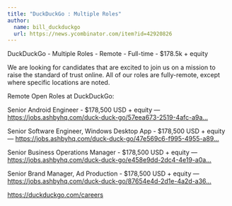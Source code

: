 ```yaml
---
title: "DuckDuckGo : Multiple Roles"
author:
  name: bill_duckduckgo
  url: https://news.ycombinator.com/item?id=42920826
---
```

DuckDuckGo - Multiple Roles - Remote - Full-time - $178.5k + equity

We are looking for candidates that are excited to join us on a mission to raise the standard of trust online. All of our roles are fully-remote, except where specific locations are noted.

Remote Open Roles at DuckDuckGo:

Senior Android Engineer - $178,500 USD + equity — 
<a href="https:&#x2F;&#x2F;jobs.ashbyhq.com&#x2F;duck-duck-go&#x2F;57eea673-2519-4afc-a9af-6b9ae9276b38" rel="nofollow">https:&#x2F;&#x2F;jobs.ashbyhq.com&#x2F;duck-duck-go&#x2F;57eea673-2519-4afc-a9a...</a>

Senior Software Engineer, Windows Desktop App - $178,500 USD + equity — 
<a href="https:&#x2F;&#x2F;jobs.ashbyhq.com&#x2F;duck-duck-go&#x2F;47e569c6-f995-4955-a892-a3829ad0f39b" rel="nofollow">https:&#x2F;&#x2F;jobs.ashbyhq.com&#x2F;duck-duck-go&#x2F;47e569c6-f995-4955-a89...</a>

Senior Business Operations Manager - $178,500 USD + equity — 
<a href="https:&#x2F;&#x2F;jobs.ashbyhq.com&#x2F;duck-duck-go&#x2F;e458e9dd-2dc4-4e19-a0aa-d310824ac9bb" rel="nofollow">https:&#x2F;&#x2F;jobs.ashbyhq.com&#x2F;duck-duck-go&#x2F;e458e9dd-2dc4-4e19-a0a...</a>

Senior Brand Manager, Ad Production - $178,500 USD + equity —
<a href="https:&#x2F;&#x2F;jobs.ashbyhq.com&#x2F;duck-duck-go&#x2F;87654e4d-2d1e-4a2d-a365-91e589ab19af&#x2F;application" rel="nofollow">https:&#x2F;&#x2F;jobs.ashbyhq.com&#x2F;duck-duck-go&#x2F;87654e4d-2d1e-4a2d-a36...</a>

<a href="https:&#x2F;&#x2F;duckduckgo.com&#x2F;careers" rel="nofollow">https:&#x2F;&#x2F;duckduckgo.com&#x2F;careers</a>
<JobApplication />
